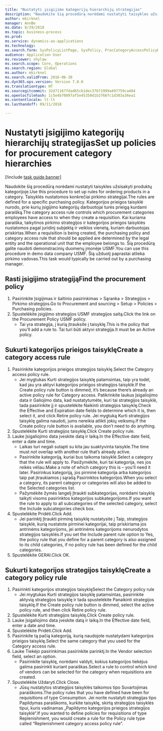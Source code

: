 ```yaml
--- 
title: "Nustatyti įsigijimo kategorijų hierarchijų strategijas"
description: "Naudokite šią procedūrą norėdami nustatyti taisykles užsisakyti produktų kategorijoje."
author: mkirknel
manager: AnnBe
ms.date: 8/29/2018
ms.topic: business-process
ms.prod: 
ms.service: dynamics-ax-applications
ms.technology: 
ms.search.form: SysPolicyListPage, SysPolicy, ProcCategoryAccessPolicyRule, ProcCategoryPolicyRule, EcoResCategorySingleLookup
audience: Application User
ms.reviewer: shylaw
ms.search.scope: Core, Operations
ms.search.region: Global
ms.author: mkirknel
ms.search.validFrom: 2016-06-30
ms.dyn365.ops.version: Version 7.0.0
ms.translationtype: HT
ms.sourcegitcommit: 32d71167fdad65cb1dec37671999a497759ca484
ms.openlocfilehash: 1c5e4b70897af5e45350d1b3766fc1d303a36ea1
ms.contentlocale: lt-lt
ms.lasthandoff: 09/11/2018

---
```

# <a name="set-up-policies-for-procurement-category-hierarchies"></a><span data-ttu-id="92452-103">Nustatyti įsigijimo kategorijų hierarchijų strategijas</span><span class="sxs-lookup"><span data-stu-id="92452-103">Set up policies for procurement category hierarchies</span></span>

[!include [task guide banner](../../includes/task-guide-banner.md)]

<span data-ttu-id="92452-104">Naudokite šią procedūrą norėdami nustatyti taisykles užsisakyti produktų kategorijoje.</span><span class="sxs-lookup"><span data-stu-id="92452-104">Use this procedure to set up rules for ordering products in a category.</span></span> <span data-ttu-id="92452-105">Taisyklės nustatomos konkrečiai pirkimo strategijai.</span><span class="sxs-lookup"><span data-stu-id="92452-105">The rules are defined for a specific purchasing policy.</span></span> <span data-ttu-id="92452-106">Kategorijos prieigos taisyklė nurodo, prie kurių įsigijimo kategorijų darbuotojai turės prieigą kurdami paraišką.</span><span class="sxs-lookup"><span data-stu-id="92452-106">The category access rule controls which procurement categories employees have access to when they create a requisition.</span></span> <span data-ttu-id="92452-107">Kai kuriama paraiška, taikytinos pirkimo strategijos ir kategorijos prieigos taisyklės nustatomos pagal juridinį subjektą ir veiklos vienetą, kuriam darbuotojas priskirtas.</span><span class="sxs-lookup"><span data-stu-id="92452-107">When a requisition is being created, the purchasing policy and category access rule that should be applied are determined by the legal entity and the operational unit that the employee belongs to.</span></span> <span data-ttu-id="92452-108">Šią procedūrą galite naudoti demonstracinių duomenų įmonėje USMF.</span><span class="sxs-lookup"><span data-stu-id="92452-108">You can use this procedure in demo data company USMF.</span></span> <span data-ttu-id="92452-109">Šią užduotį paprastai atlieka pirkimo vadovas.</span><span class="sxs-lookup"><span data-stu-id="92452-109">This task would typically be carried out by a purchasing manager.</span></span>


## <a name="find-the-procurement-policy"></a><span data-ttu-id="92452-110">Rasti įsigijimo strategiją</span><span class="sxs-lookup"><span data-stu-id="92452-110">Find the procurement policy</span></span>
1. <span data-ttu-id="92452-111">Pasirinkite Įsigijimas ir šaltinio pasirinkimas > Sąranka > Strategijos > Pirkimo strategijos.</span><span class="sxs-lookup"><span data-stu-id="92452-111">Go to Procurement and sourcing > Setup > Policies > Purchasing policies.</span></span>
2. <span data-ttu-id="92452-112">Spustelėkite įsigijimo strategijos USMF strategijos saitą.</span><span class="sxs-lookup"><span data-stu-id="92452-112">Click the link on the Procurement Policy USMF policy.</span></span>
    * <span data-ttu-id="92452-113">Tai yra strategija, į kurią įtrauksite į taisyklę.</span><span class="sxs-lookup"><span data-stu-id="92452-113">This is the policy that you’ll add a rule to.</span></span> <span data-ttu-id="92452-114">Tai turi būti aktyvi strategija.</span><span class="sxs-lookup"><span data-stu-id="92452-114">It must be an Active policy.</span></span>  

## <a name="create-a-category-access-rule"></a><span data-ttu-id="92452-115">Sukurti kategorijos prieigos taisyklę</span><span class="sxs-lookup"><span data-stu-id="92452-115">Create a category access rule</span></span>
1. <span data-ttu-id="92452-116">Pasirinkite kategorijos prieigos strategijos taisyklę.</span><span class="sxs-lookup"><span data-stu-id="92452-116">Select the Category access policy rule.</span></span>
    * <span data-ttu-id="92452-117">Jei mygtukas Kurti strategijos taisyklę patamsintas, taip yra todėl, kad jau yra aktyvi kategorijos prieigos strategijos taisyklė.</span><span class="sxs-lookup"><span data-stu-id="92452-117">If the Create policy rule button is dimmed, it’s because there’s already an active policy rule for Category access.</span></span> <span data-ttu-id="92452-118">Patikrinkite laukus Įsigaliojimo data ir Galiojimo data, kad nustatytumėte, kuri tai strategijos taisyklė, tada pasirinkite jį ir spustelėkite Naikinti strategijos taisyklę.</span><span class="sxs-lookup"><span data-stu-id="92452-118">Check the Effective and Expiration date fields to determine which it is, then select it, and click Retire policy rule.</span></span> <span data-ttu-id="92452-119">Jei mygtuką Kurti strategijos taisyklę galima naudoti, jums nereikia atlikti jokių veiksmų.</span><span class="sxs-lookup"><span data-stu-id="92452-119">If the Create policy rule button is available, you don’t need to do anything.</span></span>  
2. <span data-ttu-id="92452-120">Spustelėkite Kurti strategijos taisyklę.</span><span class="sxs-lookup"><span data-stu-id="92452-120">Click Create policy rule.</span></span>
3. <span data-ttu-id="92452-121">Lauke Įsigaliojimo data įveskite datą ir laiką.</span><span class="sxs-lookup"><span data-stu-id="92452-121">In the Effective date field, enter a date and time.</span></span>
    * <span data-ttu-id="92452-122">Laikas turi negali sutapti su kita jau suaktyvinta taisykle.</span><span class="sxs-lookup"><span data-stu-id="92452-122">The time must not overlap with another rule that’s already active.</span></span>  
    * <span data-ttu-id="92452-123">Pasirinkite kategoriją, kuriai bus taikoma taisyklė.</span><span class="sxs-lookup"><span data-stu-id="92452-123">Select a category that the rule will apply to.</span></span> <span data-ttu-id="92452-124">Pasižymėkite, kuri tai kategorija, nes jos reikės vėliau.</span><span class="sxs-lookup"><span data-stu-id="92452-124">Make a note of which category this is – you’ll need it later.</span></span> <span data-ttu-id="92452-125">Pasirinkus kategoriją, jos pirminė kategorija arba kategorijos taip pat įtraukiamos į sąrašą Pasirinktos kategorijos.</span><span class="sxs-lookup"><span data-stu-id="92452-125">When you select a category, its parent category or categories will also be added to the Selected categories list.</span></span>  
    * <span data-ttu-id="92452-126">Pažymėkite žymės langelį Įtraukti subkategorijas, norėdami taisyklę taikyti visoms pasirinktos kategorijos subkategorijoms.</span><span class="sxs-lookup"><span data-stu-id="92452-126">If you want the rule to apply to all subcategories of the selected category, select the Include subcategories check box.</span></span>  
4. <span data-ttu-id="92452-127">Spustelėkite Pridėti.</span><span class="sxs-lookup"><span data-stu-id="92452-127">Click Add.</span></span>
    * <span data-ttu-id="92452-128">Jei parinktį Įtraukti pirminę taisyklę nustatysite į Taip, strategijos taisyklė, kurią nustatote pirminei kategorijai, taip priskiriama jos antrinėms kategorijoms, jei antrinėms kategorijoms nenurodytos strategijos taisyklės.</span><span class="sxs-lookup"><span data-stu-id="92452-128">If you set the Include parent rule option to Yes, the policy rule that you define for a parent category is also assigned to its child categories, if no policy rule has been defined for the child categories.</span></span>  
5. <span data-ttu-id="92452-129">Spustelėkite GERAI.</span><span class="sxs-lookup"><span data-stu-id="92452-129">Click OK.</span></span>

## <a name="create-a-category-policy-rule"></a><span data-ttu-id="92452-130">Sukurti kategorijos strategijos taisyklę</span><span class="sxs-lookup"><span data-stu-id="92452-130">Create a category policy rule</span></span>
1. <span data-ttu-id="92452-131">Pasirinkti kategorijos strategijos taisyklę</span><span class="sxs-lookup"><span data-stu-id="92452-131">Select the Category policy rule</span></span>
    * <span data-ttu-id="92452-132">Jei mygtukas Kurti strategijos taisyklę patamsintas, pasirinkite aktyvią strategijos taisyklę ir tada spustelėkite Panaikinti strategijos taisyklę.</span><span class="sxs-lookup"><span data-stu-id="92452-132">If the Create policy rule button is dimmed, select the active policy rule, and then click Retire policy rule.</span></span>  
2. <span data-ttu-id="92452-133">Spustelėkite Kurti strategijos taisyklę.</span><span class="sxs-lookup"><span data-stu-id="92452-133">Click Create policy rule.</span></span>
3. <span data-ttu-id="92452-134">Lauke Įsigaliojimo data įveskite datą ir laiką.</span><span class="sxs-lookup"><span data-stu-id="92452-134">In the Effective date field, enter a date and time.</span></span>
4. <span data-ttu-id="92452-135">Spustelėkite Pridėti.</span><span class="sxs-lookup"><span data-stu-id="92452-135">Click Add.</span></span>
5. <span data-ttu-id="92452-136">Pasirinkite tą pačią kategoriją, kurią naudojote nustatydami kategorijos prieigos taisyklę.</span><span class="sxs-lookup"><span data-stu-id="92452-136">Select the same category that you used for the Category access rule.</span></span>
6. <span data-ttu-id="92452-137">Lauke Tiekėjo pasirinkimas pasirinkite parinktį.</span><span class="sxs-lookup"><span data-stu-id="92452-137">In the Vendor selection field, select an option.</span></span>
    * <span data-ttu-id="92452-138">Pasirinkite taisyklę, norėdami valdyti, kokius kategorijos tiekėjus galima pasirinkti kuriant paraiškas.</span><span class="sxs-lookup"><span data-stu-id="92452-138">Select a rule to control which kind of vendors can be selected for the category when requisitions are created.</span></span>  
7. <span data-ttu-id="92452-139">Spustelėkite Uždaryti.</span><span class="sxs-lookup"><span data-stu-id="92452-139">Click Close.</span></span>
    * <span data-ttu-id="92452-140">Jūsų nustatytos strategijos taisyklės taikomos tipo Suvartojimas paraiškoms.</span><span class="sxs-lookup"><span data-stu-id="92452-140">The policy rules that you have defined have been for requisitions of type Consumption.</span></span> <span data-ttu-id="92452-141">Jei norite nustatyti strategijas tipo Papildymas paraiškoms, kurkite taisyklę, skirtą strategijos taisyklės tipui, kuris vadinamas „Papildymo kategorijos prieigos strategijos taisyklė“.</span><span class="sxs-lookup"><span data-stu-id="92452-141">If you wanted to define policies for requisitions of type Replenishment, you would create a rule for the Policy rule type called “Replenishment category access policy rule”.</span></span>  


